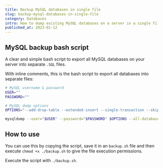 ```yaml
---
title: Backup MySQL databases in single file
slug: backup-mysql-databases-in-single-file
category: Databases
intro: How to dump existing MySQL databases on a server in a single file.
published_at: 2023-01-12
---
```


## MySQL backup bash script

A clear and simple bash script to export all MySQL databases on your server into separate `.SQL` files.

With inline comments, this is the bash script to export all databases into separate files:

```bash
# MySQL username & password
USER=""
PASSWORD=""

# MySQL dump options
OPTIONS="--add-drop-table --extended-insert --single-transaction --skip-comments"

mysqldump --user="$USER" --password="$PASSWORD" $OPTIONS --all-databases > ./databases.sql
```

## How to use

You can use this by copying the script, save it in an `backup.sh` file and then execute `chmod +x ./backup.sh` to give the file execution permissions.

Execute the script with `./backup.sh`.
